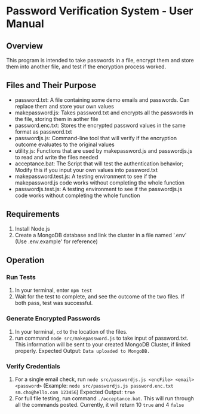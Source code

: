 # Password Verification System - User Manual

## Overview
This program is intended to take passwords in a file, encrypt them and store them into another file, 
and test if the encryption process worked.

## Files and Their Purpose
- password.txt: A file containing some demo emails and passwords. Can replace them and store your own values
- makepassword.js: Takes password.txt and encrypts all the passwords in the file, storing them in aother file
- password.enc.txt: Stores the encrypted password values in the same format as password.txt
- passwordjs.js: Command-line tool that will verify if the encryption outcome evaluates to the original values
- utility.js: Functions that are used by makepassword.js and passwordjs.js to read and write the files needed
- acceptance.bat: The Script that will test the authentication behavior; Modify this if you input your own values into password.txt
- makepassword.test.js: A testing environment to see if the makepassword.js code works without completing the whole function
- passwordjs.test.js: A testing environment to see if the passwordjs.js code works without completing the whole function

## Requirements
1. Install Node.js
2. Create a MongoDB database and link the cluster in a file named '.env' (Use .env.example' for reference)

## Operation
### Run Tests
1. In your terminal, enter `npm test`
2. Wait for the test to complete, and see the outcome of the two files. If both pass, test was successful.

### Generate Encrypted Passwords
1. In your terminal, `cd` to the location of the files.
2. run command `node src/makepassword.js` to take input of password.txt. This information will be sent to your created MongoDB Cluster, if linked properly.
Expected Output: `Data uploaded to MongoDB.`

### Verify Credentials
1. For a single email check, run `node src/passwordjs.js <encFile> <email> <password>` (Example: `node src/passwordjs.js password.enc.txt sm.cho@hello.com 123456`)
Expected Output: `true`
3. For full file testing, run command `./acceptance.bat`. This will run through all the commands posted. Currently, it will return 10 `true` and 4 `false`
